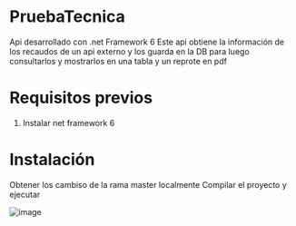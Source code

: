 # PruebaTecnica
Api desarrollado con .net Framework 6
Este api obtiene la información de los recaudos de un api externo y los guarda en la DB para luego consultarlos y mostrarlos en una tabla y un reprote en pdf

# Requisitos previos
1. Instalar net framework 6

# Instalación

Obtener los cambiso de la rama master localmente
Compilar el proyecto y ejecutar

![image](https://github.com/sxxor/PruebaTecnica/assets/7612153/c7ca86b6-80b1-4b64-a513-9c0d84ddfefe)

